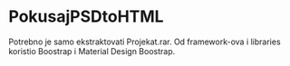 # PokusajPSDtoHTML

Potrebno je samo ekstraktovati Projekat.rar.
Od framework-ova i libraries koristio Boostrap i Material Design Boostrap.
